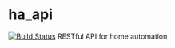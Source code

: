# ha_api
[![Build Status](https://travis-ci.org/mixmasteru/ha_api.svg?branch=master)](https://travis-ci.org/mixmasteru/ha_api)
RESTful API for home automation

